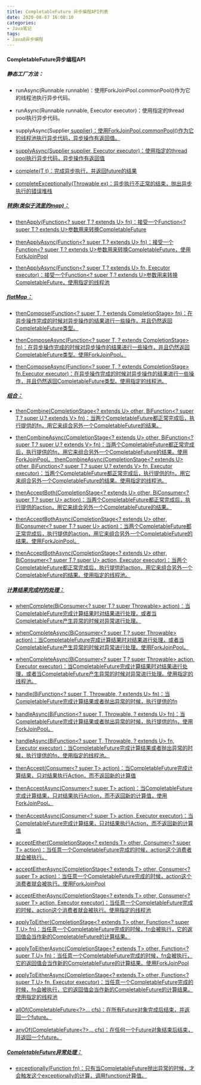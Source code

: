 ```yaml
---
title: CompletableFuture 异步编程API列表
date: 2020-08-07 16:08:10
categories: 
- Java笔记
tags:
- Java8异步编程
---
```

#### CompletableFuture异步编程API

##### 静态工厂方法：

- runAsync(Runnable runnable)：使用ForkJoinPool.commonPool()作为它的线程池执行异步代码。

- runAsync(Runnable runnable, Executor executor)：使用指定的thread pool执行异步代码。

<!-- more -->

- supplyAsync(Supplier<U> supplier)：使用ForkJoinPool.commonPool()作为它的线程池执行异步代码，异步操作有返回值。


- supplyAsync(Supplier<U> supplier, Executor executor)：使用指定的thread pool执行异步代码，异步操作有返回值


- complete(T t)：完成异步执行，并返回future的结果


- completeExceptionally(Throwable ex)：异步执行不正常的结束，抛出异步执行的错误堆栈


##### 转换(类似于流里的map)：

- thenApply(Function<? super T,? extends U> fn)：接受一个Function<? super T,? extends U>参数用来转换CompletableFuture

- thenApplyAsync(Function<? super T,? extends U> fn)：接受一个Function<? super T,? extends U>参数用来转换CompletableFuture，使用ForkJoinPool


- thenApplyAsync(Function<? super T,? extends U> fn, Executor executor)：接受一个Function<? super T,? extends U>参数用来转换CompletableFuture，使用指定的线程池


##### flatMap：

- thenCompose(Function<? super T, ? extends CompletionStage<U>> fn)：在异步操作完成的时候对异步操作的结果进行一些操作，并且仍然返回CompletableFuture类型。

- thenComposeAsync(Function<? super T, ? extends CompletionStage<U>> fn)：在异步操作完成的时候对异步操作的结果进行一些操作，并且仍然返回CompletableFuture类型。使用ForkJoinPool。


- thenComposeAsync(Function<? super T, ? extends CompletionStage<U>> fn,Executor executor)：在异步操作完成的时候对异步操作的结果进行一些操作，并且仍然返回CompletableFuture类型。使用指定的线程池。


##### 组合：

- thenCombine(CompletionStage<? extends U> other, BiFunction<? super T,? super U,? extends V> fn)：当两个CompletableFuture都正常完成后，执行提供的fn，用它来组合另外一个CompletableFuture的结果。

- thenCombineAsync(CompletionStage<? extends U> other, BiFunction<? super T,? super U,? extends V> fn)：当两个CompletableFuture都正常完成后，执行提供的fn，用它来组合另外一个CompletableFuture的结果。使用ForkJoinPool。
  thenCombineAsync(CompletionStage<? extends U> other, BiFunction<? super T,? super U,? extends V> fn, Executor executor)：当两个CompletableFuture都正常完成后，执行提供的fn，用它来组合另外一个CompletableFuture的结果。使用指定的线程池。

- thenAcceptBoth(CompletionStage<? extends U> other, BiConsumer<? super T,? super U> action)：当两个CompletableFuture都正常完成后，执行提供的action，用它来组合另外一个CompletableFuture的结果。


- thenAcceptBothAsync(CompletionStage<? extends U> other, BiConsumer<? super T,? super U> action)：当两个CompletableFuture都正常完成后，执行提供的action，用它来组合另外一个CompletableFuture的结果。使用ForkJoinPool。


- thenAcceptBothAsync(CompletionStage<? extends U> other, BiConsumer<? super T,? super U> action, Executor executor)：当两个CompletableFuture都正常完成后，执行提供的action，用它来组合另外一个CompletableFuture的结果。使用指定的线程池。


##### 计算结果完成时的处理：

- whenComplete(BiConsumer<? super T,? super Throwable> action)：当CompletableFuture完成计算结果时对结果进行处理，或者当CompletableFuture产生异常的时候对异常进行处理。

- whenCompleteAsync(BiConsumer<? super T,? super Throwable> action)：当CompletableFuture完成计算结果时对结果进行处理，或者当CompletableFuture产生异常的时候对异常进行处理。使用ForkJoinPool。


- whenCompleteAsync(BiConsumer<? super T,? super Throwable> action, Executor executor)：当CompletableFuture完成计算结果时对结果进行处理，或者当CompletableFuture产生异常的时候对异常进行处理。使用指定的线程池。


- handle(BiFunction<? super T, Throwable, ? extends U> fn)：当CompletableFuture完成计算结果或者抛出异常的时候，执行提供的fn


- handleAsync(BiFunction<? super T, Throwable, ? extends U> fn)：当CompletableFuture完成计算结果或者抛出异常的时候，执行提供的fn，使用ForkJoinPool。


- handleAsync(BiFunction<? super T, Throwable, ? extends U> fn, Executor executor)：当CompletableFuture完成计算结果或者抛出异常的时候，执行提供的fn，使用指定的线程池。


- thenAccept(Consumer<? super T> action)：当CompletableFuture完成计算结果，只对结果执行Action，而不返回新的计算值


- thenAcceptAsync(Consumer<? super T> action)：当CompletableFuture完成计算结果，只对结果执行Action，而不返回新的计算值，使用ForkJoinPool。


- thenAcceptAsync(Consumer<? super T> action, Executor executor)：当CompletableFuture完成计算结果，只对结果执行Action，而不返回新的计算值


- acceptEither(CompletionStage<? extends T> other, Consumer<? super T> action)：当任意一个CompletableFuture完成的时候，action这个消费者就会被执行。


- acceptEitherAsync(CompletionStage<? extends T> other, Consumer<? super T> action)：当任意一个CompletableFuture完成的时候，action这个消费者就会被执行。使用ForkJoinPool


- acceptEitherAsync(CompletionStage<? extends T> other, Consumer<? super T> action, Executor executor)：当任意一个CompletableFuture完成的时候，action这个消费者就会被执行。使用指定的线程池


- applyToEither(CompletionStage<? extends T> other, Function<? super T,U> fn)：当任意一个CompletableFuture完成的时候，fn会被执行，它的返回值会当作新的CompletableFuture<U>的计算结果。


- applyToEitherAsync(CompletionStage<? extends T> other, Function<? super T,U> fn)：当任意一个CompletableFuture完成的时候，fn会被执行，它的返回值会当作新的CompletableFuture<U>的计算结果。使用ForkJoinPool


- applyToEitherAsync(CompletionStage<? extends T> other, Function<? super T,U> fn, Executor executor)：当任意一个CompletableFuture完成的时候，fn会被执行，它的返回值会当作新的CompletableFuture<U>的计算结果。使用指定的线程池


- allOf(CompletableFuture<?>... cfs)：在所有Future对象完成后结束，并返回一个future。


- anyOf(CompletableFuture<?>... cfs)：在任何一个Future对象结束后结束，并返回一个future。


##### CompletableFuture异常处理：

- exceptionally(Function fn)：只有当CompletableFuture抛出异常的时候，才会触发这个exceptionally的计算，调用function计算值。

